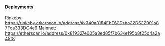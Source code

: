 #### Deployments

Rinkeby: https://rinkeby.etherscan.io/address/0x349a3154FbE62Dcba32D522091a87Fca333DC4e9
Mainnet: https://etherscan.io/address/0x819327e005a3ed85f7b634e195b8f25d4a2a45f8
